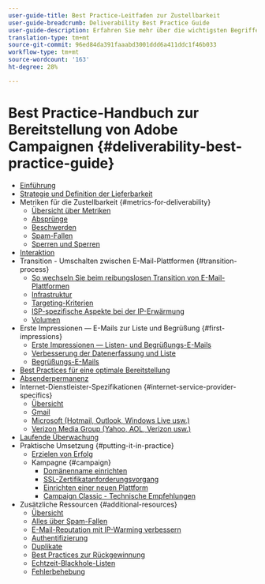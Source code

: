 ```yaml
---
user-guide-title: Best Practice-Leitfaden zur Zustellbarkeit
user-guide-breadcrumb: Deliverability Best Practice Guide
user-guide-description: Erfahren Sie mehr über die wichtigsten Begriffe, Konzepte und Ansätze zur Zustellbarkeit, damit Sie den Erfolg Ihres Marketing-Programms sicherstellen können.
translation-type: tm+mt
source-git-commit: 96ed84da391faaabd3001ddd6a411ddc1f46b033
workflow-type: tm+mt
source-wordcount: '163'
ht-degree: 28%

---
```



# Best Practice-Handbuch zur Bereitstellung von Adobe Campaignen {#deliverability-best-practice-guide}

+ [Einführung](/help/introduction.md)
+ [Strategie und Definition der Lieferbarkeit](/help/deliverability-strategy-and-definition.md)
+ Metriken für die Zustellbarkeit {#metrics-for-deliverability}
   + [Übersicht über Metriken](/help/metrics/metrics-overview.md)
   + [Absprünge](/help/metrics/bounces.md)
   + [Beschwerden](/help/metrics/complaints.md)
   + [Spam-Fallen](/help/metrics/spam-traps.md)
   + [Sperren und Sperren](/help/metrics/bulking-and-blocking.md)
+ [Interaktion](/help/engagement.md)
+ Transition - Umschalten zwischen E-Mail-Plattformen {#transition-process}
   + [So wechseln Sie beim reibungslosen Transition von E-Mail-Plattformen](/help/transition-process/switching-email-platforms.md)
   + [Infrastruktur](/help/transition-process/infrastructure.md)
   + [Targeting-Kriterien](/help/transition-process/targeting-criteria.md)
   + [ISP-spezifische Aspekte bei der IP-Erwärmung](/help/transition-process/isp-specific-considerations-during-ip-warming.md)
   + [Volumen](/help/transition-process/volume.md)
+ Erste Impressionen — E-Mails zur Liste und Begrüßung {#first-impressions}
   + [Erste Impressionen — Listen- und Begrüßungs-E-Mails](/help/first-impressions/introduction.md)
   + [Verbesserung der Datenerfassung und Liste](/help/first-impressions/address-collection-and-list-growth.md)
   + [Begrüßungs-E-Mails](/help/first-impressions/welcome-emails.md)
+ [Best Practices für eine optimale Bereitstellung](/help/content-best-practices-for-optimal-delivery.md)
+ [Absenderpermanenz](/help/sender-permanence.md)
+ Internet-Dienstleister-Spezifikationen {#internet-service-provider-specifics}
   + [Übersicht](/help/internet-service-provider-specifics/overview.md)
   + [Gmail](/help/internet-service-provider-specifics/gmail.md)
   + [Microsoft (Hotmail, Outlook, Windows Live usw.)](/help/internet-service-provider-specifics/microsoft.md)
   + [Verizon Media Group (Yahoo, AOL, Verizon usw.)](/help/internet-service-provider-specifics/verizon-media-group.md)
+ [Laufende Überwachung](/help/ongoing-monitoring.md)
+ Praktische Umsetzung {#putting-it-in-practice}
   + [Erzielen von Erfolg](/help/putting-it-in-practice/how-to-reach-success.md)
   + Kampagne {#campaign}
      + [Domänenname einrichten](/help/putting-it-in-practice/ac-domain-name-setup.md)
      + [SSL-Zertifikatanforderungsvorgang](/help/putting-it-in-practice/ac-ssl-certificate-request.md)
      + [Einrichten einer neuen Plattform](/help/putting-it-in-practice/ac-starting-new-platform.md)
      + [Campaign Classic - Technische Empfehlungen](/help/putting-it-in-practice/acc-technical-recommendations.md)
+ Zusätzliche Ressourcen {#additional-resources}
   + [Übersicht](/help/additional-resources/general-resources.md)
   + [Alles über Spam-Fallen](/help/additional-resources/all-about-spam-traps.md)
   + [E-Mail-Reputation mit IP-Warming verbessern](/help/additional-resources/increase-reputation-with-ip-warming.md)
   + [Authentifizierung](/help/additional-resources/authentication.md)
   + [Duplikate](/help/additional-resources/duplicates.md)
   + [Best Practices zur Rückgewinnung](/help/additional-resources/re-engagement.md)
   + [Echtzeit-Blackhole-Listen](/help/additional-resources/blocklist-databases.md)
   + [Fehlerbehebung](/help/additional-resources/troubleshooting.md)
